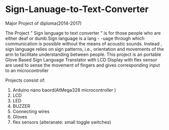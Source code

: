 # Sign-Lanuage-to-Text-Converter
Major Project of diploma(2014-2017)

The Project ” Sign language to text converter ” is for those people who are either deaf or dumb.Sign language is a lang - -uage through which communication is possible without the means of acoustic sounds. Instead , sign language relies on sign patterns, i.e., orientation and movements of the arm to facilitate understanding between people. This project is an portable Glove Based Sign Language Translator with LCD Display with flex sensor are used to sense the movement of fingers and gives corresponding input to an microcontroller

Projects consist of:
1. Arduino nano baord(AtMega328 microcontroller )
2. LCD
3. LED
4. BUZZER
5. Connecting wires
6. Gloves
7. flex sensors (alteranate: small toggle switches)

